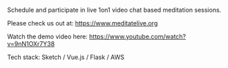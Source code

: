 Schedule and participate in live 1on1 video chat based meditation sessions.

Please check us out at: https://www.meditatelive.org

Watch the demo video here: https://www.youtube.com/watch?v=9nN1OXr7Y38

Tech stack: Sketch / Vue.js / Flask / AWS
